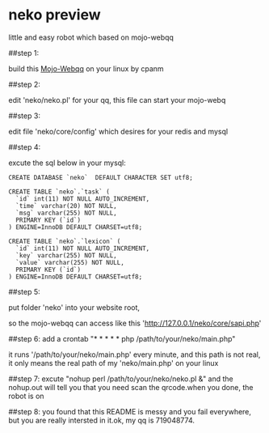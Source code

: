 # neko preview
little and easy robot which based on mojo-webqq

##step 1:

build this [Mojo-Webqq](https://github.com/sjdy521/Mojo-Webqq) on your linux by cpanm


##step 2:

edit 'neko/neko.pl' for your qq, this file can start your mojo-webq


##step 3:

edit file 'neko/core/config' which desires for your redis and mysql


##step 4:

excute the sql below in your mysql:

    CREATE DATABASE `neko`  DEFAULT CHARACTER SET utf8;

    CREATE TABLE `neko`.`task` (
      `id` int(11) NOT NULL AUTO_INCREMENT, 
      `time` varchar(20) NOT NULL, 
      `msg` varchar(255) NOT NULL, 
      PRIMARY KEY (`id`)
    ) ENGINE=InnoDB DEFAULT CHARSET=utf8;

    CREATE TABLE `neko`.`lexicon` (
      `id` int(11) NOT NULL AUTO_INCREMENT, 
      `key` varchar(255) NOT NULL, 
      `value` varchar(255) NOT NULL, 
      PRIMARY KEY (`id`)
    ) ENGINE=InnoDB DEFAULT CHARSET=utf8;


##step 5:

put folder 'neko' into your website root, 

so the mojo-webqq can access like this 'http://127.0.0.1/neko/core/sapi.php'


##step 6:
add a crontab "* * * * * php /path/to/your/neko/main.php"

it runs '/path/to/your/neko/main.php' every minute, and this path is not real, it only means the real path of my 'neko/main.php' on your linux


##step 7:
excute "nohup perl /path/to/your/neko/neko.pl &"
and the nohup.out will tell you that you need scan the qrcode.when you done, the robot is on


##step 8:
you found that this README is messy and you fail everywhere, but you are really intersted in it.ok, my qq is 719048774.



